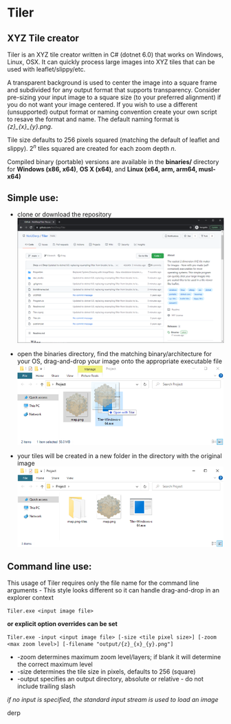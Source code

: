 Tiler
=====

## XYZ Tile creator

Tiler is an XYZ tile creator written in C# (dotnet 6.0) that works on Windows, Linux, OSX.
It can quickly process large images into XYZ tiles that can be used with leaflet/slippy/etc.

A transparent background is used to center the image into a square frame and subdivided for any output format that supports transparency. Consider pre-sizing your input image to a square size (to your preferred alignment) if you do not want your image centered. If you wish to use a different (unsupported) output format or naming convention create your own script to resave the format and name. The default naming format is *{z}\_{x}\_{y}.png*.

Tile size defaults to 256 pixels squared (matching the default of leaflet and slippy). 2<sup>*n*</sup> tiles squared are created for each zoom depth *n*.

Compiled binary (portable) versions are available in the **binaries/** directory for **Windows (x86, x64)**, **OS X (x64)**, and **Linux (x64, arm, arm64, musl-x64)**

## Simple use:

* clone or download the repository
![Download the repository](doc_media/demo0.png)

* open the binaries directory, find the matching binary/architecture for your OS, drag-and-drop your image onto the appropriate executable file
![Drag and drop the image onto the executable file](doc_media/demo1.png)

* your tiles will be created in a new folder in the directory with the original image
![Output directory is created with the image](doc_media/demo2.png)

## Command line use:

This usage of Tiler requires only the file name for the command line arguments - This style looks different so it can handle drag-and-drop in an explorer context
```
Tiler.exe <input image file>
```
**or explicit option overrides can be set**
```
Tiler.exe -input <input image file> [-size <tile pixel size>] [-zoom <max zoom level>] [-filename "output/{z}_{x}_{y}.png"]
```
* -zoom determines maximum zoom level/layers; if blank it will determine the correct maximum level
* -size determines the tile size in pixels, defaults to 256 (square)
* -output specifies an output directory, absolute or relative - do not include trailing slash

*if no input is specified, the standard input stream is used to load an image*

derp